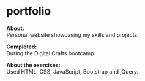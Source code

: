 # portfolio

<strong>About:</strong>  <br>
Personal website showcasing my skills and projects. 

<strong>Completed:</strong> <br>
During the Digital Crafts bootcamp.

<strong>About the exercises:</strong> <br>
Used HTML, CSS, JavaScript, Bootstrap and jQuery.
<br>

